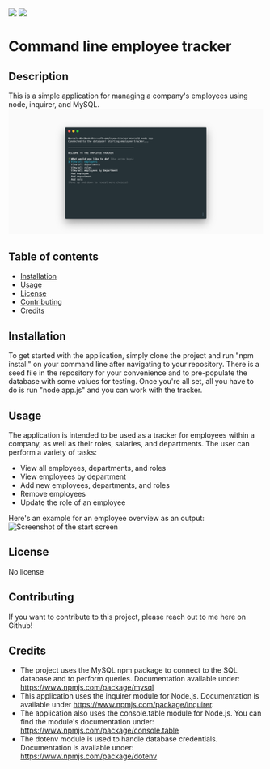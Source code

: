 <img src="https://img.shields.io/badge/cestmarcel-EmployeeTracker-navy">

<img src="https://img.shields.io/badge/Version-1.0-green">

# Command line employee tracker

## Description

This is a simple application for managing a company's employees using node, inquirer, and MySQL.
![Screenshot of the start screen](https://github.com/cestmarcel/uoft-employee-tracker/blob/master/assets/screenshots/start.png)

## Table of contents

- [Installation](#Installation)
- [Usage](#Usage)
- [License](#License)
- [Contributing](#Contributing)
- [Credits](#Credits)

## Installation

To get started with the application, simply clone the project and run "npm install" on your command line after navigating to your repository. There is a seed file in the repository for your convenience and to pre-populate the database with some values for testing. Once you're all set, all you have to do is run "node app.js" and you can work with the tracker.

## Usage

The application is intended to be used as a tracker for employees within a company, as well as their roles, salaries, and departments. The user can perform a variety of tasks:
- View all employees, departments, and roles
- View employees by department
- Add new employees, departments, and roles
- Remove employees
- Update the role of an employee

Here's an example for an employee overview as an output:
![Screenshot of the start screen](https://github.com/cestmarcel/uoft-employee-tracker/blob/master/assets/screenshots/emlployees.png)

## License

No license

## Contributing

If you want to contribute to this project, please reach out to me here on Github!

## Credits

- The project uses the MySQL npm package to connect to the SQL database and to perform queries. Documentation available under: https://www.npmjs.com/package/mysql
- This application uses the inquirer module for Node.js. Documentation is available under https://www.npmjs.com/package/inquirer.
- The application also uses the console.table module for Node.js. You can find the module's documentation under: https://www.npmjs.com/package/console.table
- The dotenv module is used to handle database credentials. Documentation is available under: https://www.npmjs.com/package/dotenv


